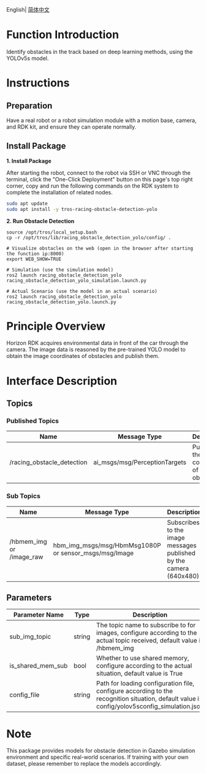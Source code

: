 English| [简体中文](./README_cn.md)

# Function Introduction

Identify obstacles in the track based on deep learning methods, using the YOLOv5s model.

# Instructions

## Preparation

Have a real robot or a robot simulation module with a motion base, camera, and RDK kit, and ensure they can operate normally.

## Install Package

**1. Install Package**

After starting the robot, connect to the robot via SSH or VNC through the terminal, click the "One-Click Deployment" button on this page's top right corner, copy and run the following commands on the RDK system to complete the installation of related nodes.

```bash
sudo apt update
sudo apt install -y tros-racing-obstacle-detection-yolo
```

**2. Run Obstacle Detection**

```shell
source /opt/tros/local_setup.bash
cp -r /opt/tros/lib/racing_obstacle_detection_yolo/config/ .

# Visualize obstacles on the web (open in the browser after starting the function ip:8000)
export WEB_SHOW=TRUE

# Simulation (use the simulation model)
ros2 launch racing_obstacle_detection_yolo racing_obstacle_detection_yolo_simulation.launch.py

# Actual Scenario (use the model in an actual scenario)
ros2 launch racing_obstacle_detection_yolo racing_obstacle_detection_yolo.launch.py

```


# Principle Overview

Horizon RDK acquires environmental data in front of the car through the camera. The image data is reasoned by the pre-trained YOLO model to obtain the image coordinates of obstacles and publish them.

# Interface Description

## Topics

### Published Topics

| Name                          | Message Type                                                 | Description                                             |
| ----------------------------- | ------------------------------------------------------------ | ------------------------------------------------------ |
| /racing_obstacle_detection    | ai_msgs/msg/PerceptionTargets             | Publishes the image coordinates of obstacles                 |

### Sub Topics
| Name                          | Message Type                                                     | Description                                                   |
| ----------------------------- | ------------------------------------------------------------ | ------------------------------------------------------ |
| /hbmem_img or /image_raw       | hbm_img_msgs/msg/HbmMsg1080P or sensor_msgs/msg/Image        | Subscribes to the image messages published by the camera (640x480)                   |

## Parameters

| Parameter Name                | Type        | Description                                                                 |
| --------------------- | ----------- | ------------------------------------------------------------------------------------------------------------------------------------- |
| sub_img_topic       | string |     The topic name to subscribe to for images, configure according to the actual topic received, default value is /hbmem_img |
| is_shared_mem_sub   | bool | Whether to use shared memory, configure according to the actual situation, default value is True |
| config_file | string | Path for loading configuration file, configure according to the recognition situation, default value is config/yolov5sconfig_simulation.json |

# Note
This package provides models for obstacle detection in Gazebo simulation environment and specific real-world scenarios. If training with your own dataset, please remember to replace the models accordingly.
